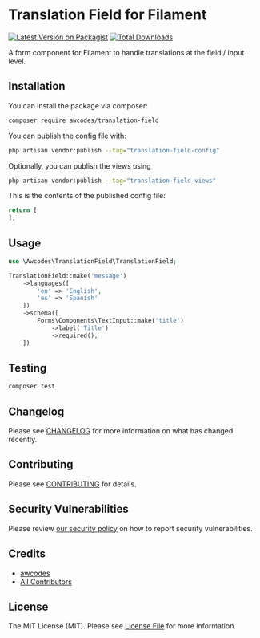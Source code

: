 # Translation Field for Filament

[![Latest Version on Packagist](https://img.shields.io/packagist/v/awcodes/translation-field.svg?style=flat-square)](https://packagist.org/packages/awcodes/translation-field)
[![Total Downloads](https://img.shields.io/packagist/dt/awcodes/translation-field.svg?style=flat-square)](https://packagist.org/packages/awcodes/translation-field)

A form component for Filament to handle translations at the field / input level.

## Installation

You can install the package via composer:

```bash
composer require awcodes/translation-field
```

You can publish the config file with:

```bash
php artisan vendor:publish --tag="translation-field-config"
```

Optionally, you can publish the views using

```bash
php artisan vendor:publish --tag="translation-field-views"
```

This is the contents of the published config file:

```php
return [
];
```

## Usage

```php
use \Awcodes\TranslationField\TranslationField;

TranslationField::make('message')
    ->languages([
        'en' => 'English',
        'es' => 'Spanish'
    ])
    ->schema([
        Forms\Components\TextInput::make('title')
            ->label('Title')
            ->required(),
    ])
```

## Testing

```bash
composer test
```

## Changelog

Please see [CHANGELOG](CHANGELOG.md) for more information on what has changed recently.

## Contributing

Please see [CONTRIBUTING](.github/CONTRIBUTING.md) for details.

## Security Vulnerabilities

Please review [our security policy](../../security/policy) on how to report security vulnerabilities.

## Credits

- [awcodes](https://github.com/awcodes)
- [All Contributors](../../contributors)

## License

The MIT License (MIT). Please see [License File](LICENSE.md) for more information.
